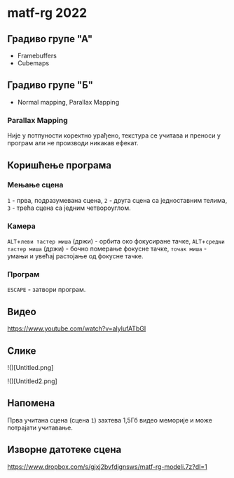 ﻿# matf-rg 2022

## Градиво групе "А"

- Framebuffers
- Cubemaps

## Градиво групе "Б"

- Normal mapping, Parallax Mapping

### Parallax Mapping

Није у потпуности коректно урађено, текстура се учитава и преноси у програм али не производи никакав ефекат.

## Коришћење програма

### Мењање сцена

`1` - прва, подразумевана сцена,
`2` - друга сцена са једноставним телима,
`3` - трећа сцена са једним четвороуглом.

### Камера

`ALT`+`леви тастер миша` (држи) - орбита око фокусиране тачке,
`ALT`+`средњи тастер миша` (држи) - бочно померање фокусне тачке,
`точак миша` - умањи и увећај растојање од фокусне тачке.

### Програм

`ESCAPE` - затвори програм.

## Видео

https://www.youtube.com/watch?v=alylufATbGI

## Слике

!()[Untitled.png]

!()[Untitled2.png]

## Напомена

Прва учитана сцена (сцена `1`) захтева 1,5Гб видео меморије и може потрајати учитавање.

## Изворне датотеке сцена

https://www.dropbox.com/s/gjxj2bvfdjgnsws/matf-rg-modeli.7z?dl=1
